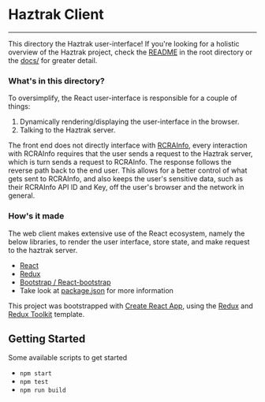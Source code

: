 # Haztrak Client

___

This directory the Haztrak user-interface! If you're looking for a
holistic overview of the Haztrak project, check the [README](/README.md) in the root directory or
the [docs/](/docs) for greater detail.

### What's in this directory?

To oversimplify, the React user-interface is responsible for a couple of things:

1. Dynamically rendering/displaying the user-interface in the browser.
2. Talking to the Haztrak server.

The front end does not directly interface with [RCRAInfo](https://rcrainfo.epa.gov),
every interaction with RCRAInfo requires that the user sends a request to the Haztrak server,
which is turn sends a request to RCRAInfo. The response follows the reverse path back to the end
user. This allows for a better control of what gets sent to RCRAInfo, and also keeps the user's
sensitive data, such as their RCRAInfo API ID and Key, off the user's browser and the network in
general.

### How's it made

The web client makes extensive use of the React ecosystem, namely the below libraries, to
render the user interface, store state, and make request to the haztrak server.

* [React](https://reactjs.org/)
* [Redux](https://redux.js.org/)
* [Bootstrap / React-bootstrap](https://react-bootstrap.github.io/)
* Take look at [package.json](package.json) for more information

This project was bootstrapped with [Create React App](https://github.com/facebook/create-react-app),
using the [Redux](https://redux.js.org/) and [Redux Toolkit](https://redux-toolkit.js.org/)
template.

## Getting Started

Some available scripts to get started

* `npm start`
* `npm test`
* `npm run build`
